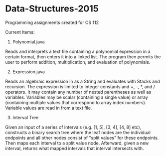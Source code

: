 # Data-Structures-2015
Programming assignments created for CS 112

Current Items:

1) Polynomial.java

Reads and interprets a text file containing a polynomial expression in a certain format, then enters it into a linked list. The program then permits the user to perform addition, multiplication, and evaluation of polynomials.

2) Expression.java

Reads an algebraic expression in as a String and evaluates with Stacks and recursion. The expression is limited to integer constants and +, -, *, and / operators. It may contain any number of nested parentheses as well as variables. Variables may be scalar (containing a single value) or array (containing multiple values that correspond to array index numbers). Variable values are read in from a text file.

3) Interval Tree

Given an input of a series of intervals (e.g. [1, 5], [3, 4], [4, 8] etc), constructs a binary search tree where the leaf nodes are the individual endpoints and all other nodes consist of "split values" for these endpoints. Then maps each interval to a split value node. Afterward, given a new interval, returns what mapped intervals that interval intersects with.
